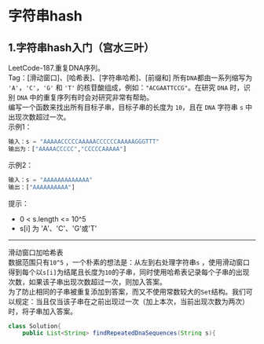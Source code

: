 # 字符串hash
## 1.字符串hash入门（宫水三叶）
LeetCode-187.重复DNA序列。  
Tag：[滑动窗口]、[哈希表]、[字符串哈希]、[前缀和]
所有`DNA`都由一系列缩写为 `'A'`，`'C'`，`'G'` 和 `'T'` 的核苷酸组成，例如：`"ACGAATTCCG"`。在研究 `DNA` 时，识别 `DNA` 中的重复序列有时会对研究非常有帮助。  
编写一个函数来找出所有目标子串，目标子串的长度为 `10`，且在 `DNA` 字符串 `s` 中出现次数超过一次。  
示例1：
```python
输入：s = "AAAAACCCCCAAAAACCCCCCAAAAAGGGTTT"
输出为：["AAAAACCCCC","CCCCCAAAAA"]
```
示例2：
```python
输入：s = "AAAAAAAAAAAAA"
输出：["AAAAAAAAAA"]
```
提示：  
- 0 < s.length <= 10^5
- s[i] 为 'A'、'C'、'G'或'T'
---------------------------------------
滑动窗口加哈希表  
数据范围只有`10^5` ，一个朴素的想法是：从左到右处理字符串`s` ，使用滑动窗口得到每个以`s[i]`为结尾且长度为`10`的子串，同时使用哈希表记录每个子串的出现次数，如果该子串出现次数超过一次，则加入答案。  
为了防止相同的子串被重复添加到答案，而又不使用常数较大的`Set`结构。我们可以规定：当且仅当该子串在之前出现过一次（加上本次，当前出现次数为两次）时，将子串加入答案。  
```java
class Solution{
    public List<String> findRepeatedDnaSequences(String s){
        List<String> ans = new ArrayList<>();
        int n = s.length();
        Map<String, Integer> map = new HashMap<>();
        for(int i = 0; i + 10 <= n; i++){
            String cur = s.substring(i, i + 10);
            int cnt = map.getOrDefault(cur, 0);
            if(cnt == 1) ans.add(cur);
            map.put(cur, cnt + 1);
        }
        return ans;
    }
}
```
- 时间复杂度：每次检查以`s[i]`为结尾的子串，需要构造出新的且长度为`10`的字符串。令`C = 10`，复杂度为`O(n * C)`
- 空间复杂度：长度固定的子串数量不会超过`n`个。复杂度为`O(n)`
----------------------------------
字符串哈希加前缀和  
子串长度为`10`，因此上述解法的计算量为`10^6`。

若题目给定的子串长度大于100时，加上生成子串和哈希表本身常数操作，那么计算量将超过`10^7`，会`TLE`。  
因此一个能够做到严格`O(n)`的做法是使用「字符串哈希 + 前缀和」。  
具体做法为，我们使用一个与字符串`s`等长的哈希数组`h[]`，以及次方数组`p[]`。  
由字符串预处理得到这样的哈希数组和次方数组复杂度为`O(n)`。当我们需要计算子串`s[i...j]`的哈希值，只需要利用前缀和思想`h[j] - h[i - 1] * p[j - i + 1]`即可在`O(1)`时间内得出哈希值（与子串长度无关）。  
**到这里，还有一个小小的细节需要注意：如果我们期望做到严格`O(n)`，进行计数的「哈希表」就不能是以`String`作为`key`，只能使用`Integer`（也就是`hash`结果本身）作为 `key`。因为 `Java` 中的 `String` 的 `hashCode` 实现是会对字符串进行遍历的，这样哈希计数过程仍与长度有关，而 `Integer` 的 `hashCode` 就是该值本身，这是与长度无关的。**
```java
class Solution{
    int N = (int)1e5+10, P = 131313;
    int[] h = new int[N], p = new int[N];
    public List<String> findRepeatedDnaSequences(String s){
        int n = s.length();
        List<String> ans = new ArrayList<>();
        p[0] = 1;
        for(int i = 1; i <= n; i++){
            h[i] = h[i - 1] * P + s.charAt(i - 1);
            p[i] = p[i- 1] * P;
        }
        Map<Integer, Integer> map = new HashMap<>();
        for(int i = 0; i + 10 - 1 <= n; i++){
            int j = i + 10 - 1;
            int hash = h[j] - h[i - 1] * p[j - i + 1];
            int cnt = map.getOrDefault(hash, 0);
            if(cnt == 1) ans.add(s.substring(i - 1, i + 10 - 1));
            map.put(hash, cnt + 1);
        }
        return ans;
    }
}
```
- 时间复杂度：O(n)
- 空间复杂度：O(n)
-------------------------
1. 字符串哈希的「构造`p`数组」和「计算哈希」的过程，不会溢出吗？  
会溢出，溢出就会变为负数，当且仅当两个哈希值溢出程度与`Integer.MAX_VALUE`呈不同的倍数关系时，会产生错误结果（哈希冲突），此时考虑修改`P`或者采用表示范围更大的`long`来代替`int`。  
2. `P = 131313`这个数字是怎么来的？  
`WA`出来的，刚开始使用的`P = 131`，被卡在了30/31个样例。  
字符串哈希本身存在哈希冲突的可能，一般会在尝试`131`之后尝试使用`13131`，然后再尝试使用比`13131`更大的质数。

## 2.字符串哈希例子
给定一个字符串 s 和一些长度相同的单词 words。找出 s 中恰好可以由 words 中所有单词串联形成的子串的起始位置。
注意子串要与 words 中的单词完全匹配，中间不能有其他字符，但不需要考虑 words 中单词串联的顺序。
示例：
>输入：  
  s = "barfoothefoobarman",  
  words = ["foo","bar"]  
输出：[0,9]    

解释：
从索引 0 和 9 开始的子串分别是 "barfoo" 和 "foobar" 。
输出的顺序不重要, [9,0] 也是有效答案。
```c
#define MAXWORDCOUNT 1000 //字符串最大值，hash表大小，估值与实际数据个数有关
static int wordCount[MAXWORDCOUNT];
static int currWordCount[MAXWORDCOUNT];

unsigned long DJBHash(const char * s, int len){
    unsigned long hash = 5381;
    while(len--){
        hash = ((hash << 5) * hash + *(s++)) % MAXWORDCOUNT;
    }
    return hash;
}

int * findSubstring(char * s, char ** words, int wordsSize, int * returnSize){
    memset(wordCount, 0x00, sizeof(wordCount));
    *returnSize = 0;
    const int kSLen = strlen(s);
    if(kSLen == 0 || wordsSize == 0) return NULL;
    const int kWordLen = strlen(word[0]);
    for(int i = 0; i < wordsSize; ++i) ++wordCount[DJBHash(words[i], kWordLen)];
    int *result = malloc(sizeof(int) * kSLen);
    for (int i = 0; i < kWordLen; ++i) {
        for (int j = i; j + kWordLen * wordsSize <= kSLen; j += kWordLen) {
            // 统计当前窗口的单词数量
            for (int k = (j == i ? 0 : wordsSize - 1); k < wordsSize; ++k) 
                ++currWordCount[DJBHash(s + j + k * kWordLen, kWordLen)];
            // 判断两个哈希表是否相等，即窗口中的单词是否和给定词典完全匹配
            if (memcmp(wordCount, currWordCount, sizeof(wordCount)) == 0)
                result[(*returnSize)++] = j;
            --currWordCount[DJBHash(s + j, kWordLen)];
        }
        // 哈希表清零操作
        memset(currWordCount, 0, sizeof(currWordCount));
    }
    return result;
}
```

## 3.带前缀和的字符串哈希


































